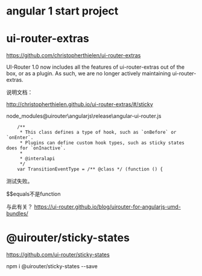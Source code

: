 angular 1 start project
====

# ui-router-extras

https://github.com/christopherthielen/ui-router-extras

UI-Router 1.0 now includes all the features of ui-router-extras out of the box, or as a plugin. As such, we are no longer actively maintaining ui-router-extras.

说明文档：

http://christopherthielen.github.io/ui-router-extras/#/sticky



node_modules\@uirouter\angularjs\release\angular-ui-router.js

```
    /**
     * This class defines a type of hook, such as `onBefore` or `onEnter`.
     * Plugins can define custom hook types, such as sticky states does for `onInactive`.
     *
     * @interalapi
     */
    var TransitionEventType = /** @class */ (function () {
```


测试失败。

$$equals不是function

与此有关？ https://ui-router.github.io/blog/uirouter-for-angularjs-umd-bundles/





# @uirouter/sticky-states

https://github.com/ui-router/sticky-states

npm i @uirouter/sticky-states --save




